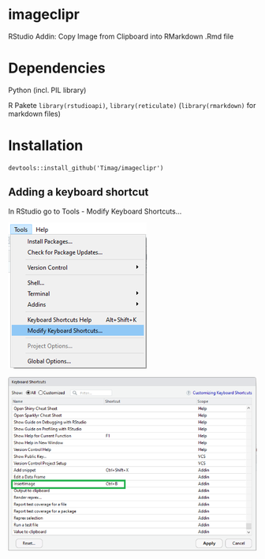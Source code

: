 # imageclipr
RStudio Addin: Copy Image from Clipboard into RMarkdown .Rmd file

# Dependencies
Python (incl. PIL library)

R Pakete `library(rstudioapi)`, `library(reticulate)` (`library(rmarkdown)` for markdown files)

# Installation
`devtools::install_github('Timag/imageclipr')`

## Adding a keyboard shortcut
In RStudio go to Tools - Modify Keyboard Shortcuts...

![Plot title. ](clipboardImage_1.png)

![Plot title. ](clipboardImage_2.png)
